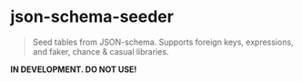 # json-schema-seeder

> Seed tables from JSON-schema. Supports foreign keys, expressions, and faker, chance & casual libraries.

**IN DEVELOPMENT. DO NOT USE!**
